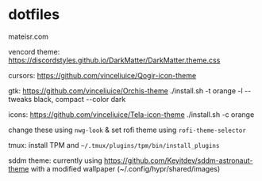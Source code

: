 # dotfiles
mateisr.com

vencord theme: https://discordstyles.github.io/DarkMatter/DarkMatter.theme.css



cursors: https://github.com/vinceliuice/Qogir-icon-theme


gtk: https://github.com/vinceliuice/Orchis-theme 
./install.sh -t orange -l --tweaks black, compact --color dark


icons: https://github.com/vinceliuice/Tela-icon-theme
./install.sh -c orange


change these using `nwg-look` & set rofi theme using `rofi-theme-selector`


tmux: install TPM and `~/.tmux/plugins/tpm/bin/install_plugins`


sddm theme: currently using https://github.com/Keyitdev/sddm-astronaut-theme with a modified wallpaper (~/.config/hypr/shared/images)
